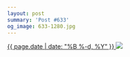 ```yaml
---
layout: post
summary: 'Post #633'
og_image: 633-1280.jpg
---
```


<p>
 <time>
  <a href="/633">
   {{ page.date | date: "%B %-d, %Y" }}
  </a>
 </time>
 <a href="/633">
  <img data-taken="5/28/2017" sizes="(min-width: 700px) 50vw, calc(100vw - 2rem)" src="{{ site.assets_url }}/633-640.jpg" srcset="{{ site.assets_url }}/633-320.jpg 320w, {{ site.assets_url }}/633-640.jpg 640w, {{ site.assets_url }}/633-960.jpg 960w, {{ site.assets_url }}/633-1280.jpg 1280w"/>
 </a>
</p>
